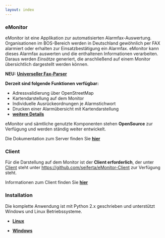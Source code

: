 ```yaml
---
layout: index
---
```


### eMonitor

eMonitor ist eine Applikation zur automatisierten Alarmfax-Auswertung. Organisationen im BOS-Bereich werden in 
Deutschland gewöhnlich per FAX alarmiert oder erhalten zur Einsatzbestätigung ein Alarmfax.
eMonitor kann dieses Alarmfax auswerten und die enthaltenen Informationen verarbeiten. Daraus werden *Einsätze* 
generiert, die anschließend auf einem Monitor übersichtlich dargestellt werden können.

**NEU:** [**Universeller Fax-Parser**][6]


**Derzeit sind folgende Funktionen verfügbar:**

* Adressvalidierung über OpenStreetMap
* Kartendarstellung auf dem Monitor
* Individuelle Ausrückeordnungen je Alarmstichwort
* Drucken einer Alarmübersicht mit Kartendarstellung
* [**weitere Details**][5]

eMonitor und sämtliche genutzte Komponenten stehen **OpenSource** zur Verfügung und werden ständig weiter entwickelt.

Die Dokumentation zum Server finden Sie [**hier**][1]

### Client

Für die Darstellung auf dem Monitor ist der **Client erforderlich**, der unter 
[Client](https://github.com/seiferta/eMonitor-Client) steht unter https://github.com/seiferta/eMonitor-Client zur 
Verfügung steht.

Informationen zum Client finden Sie [**hier**][2]

### Installation

Die komplette Anwendung ist mit Python 2.x geschrieben und unterstützt Windows und Linux Betriebssysteme.

* [**Linux**][3]

* [**Windows**][4]

[1]: server
[2]: client
[3]: install/linux
[4]: install/windows
[5]: details
[6]: faxchecker
